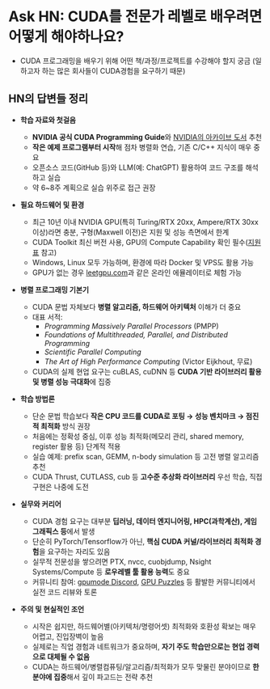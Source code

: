 # Ask HN: CUDA를 전문가 레벨로 배우려면 어떻게 해야하나요?


* CUDA 프로그래밍을 배우기 위해 어떤 책/과정/프로젝트를 수강해야 할지 궁금 (일하고자 하는 많은 회사들이 CUDA경험을 요구하기 때문)

HN의 답변들 정리
----------

* **학습 자료와 첫걸음**

  + **NVIDIA 공식 CUDA Programming Guide**와 [NVIDIA의 아카이브 도서](https://developer.nvidia.com/cuda-books-archive) 추천
  + **작은 예제 프로그램부터 시작**해 점차 병렬화 연습, 기존 C/C++ 지식이 매우 중요
  + 오픈소스 코드(GitHub 등)와 LLM(예: ChatGPT) 활용하여 코드 구조를 해석하고 실습
  + 약 6~8주 계획으로 실습 위주로 접근 권장
* **필요 하드웨어 및 환경**

  + 최근 10년 이내 NVIDIA GPU(특히 Turing/RTX 20xx, Ampere/RTX 30xx 이상)라면 충분, 구형(Maxwell 이전)은 지원 및 성능 측면에서 한계
  + CUDA Toolkit 최신 버전 사용, GPU의 Compute Capability 확인 필수([지원 표](https://developer.nvidia.com/cuda-gpus) 참고)
  + Windows, Linux 모두 가능하며, 환경에 따라 Docker 및 VPS도 활용 가능
  + GPU가 없는 경우 [leetgpu.com](https://leetgpu.com/)과 같은 온라인 에뮬레이터로 체험 가능
* **병렬 프로그래밍 기본기**

  + CUDA 문법 자체보다 **병렬 알고리즘, 하드웨어 아키텍처** 이해가 더 중요
  + 대표 서적:
    - *Programming Massively Parallel Processors* (PMPP)
    - *Foundations of Multithreaded, Parallel, and Distributed Programming*
    - *Scientific Parallel Computing*
    - *The Art of High Performance Computing* (Victor Eijkhout, 무료)
  + CUDA의 실제 현업 요구는 cuBLAS, cuDNN 등 **CUDA 기반 라이브러리 활용 및 병렬 성능 극대화**에 집중
* **학습 방법론**

  + 단순 문법 학습보다 **작은 CPU 코드를 CUDA로 포팅 → 성능 벤치마크 → 점진적 최적화** 방식 권장
  + 처음에는 정확성 중심, 이후 성능 최적화(메모리 관리, shared memory, register 활용 등) 단계적 적용
  + 실습 예제: prefix scan, GEMM, n-body simulation 등 고전 병렬 알고리즘 추천
  + CUDA Thrust, CUTLASS, cub 등 **고수준 추상화 라이브러리** 우선 학습, 직접 구현은 나중에 도전
* **실무와 커리어**

  + CUDA 경험 요구는 대부분 **딥러닝, 데이터 엔지니어링, HPC(과학계산), 게임 그래픽스 등**에서 발생
  + 단순히 PyTorch/Tensorflow가 아닌, **핵심 CUDA 커널/라이브러리 최적화 경험**을 요구하는 자리도 있음
  + 실무적 전문성을 쌓으려면 PTX, nvcc, cuobjdump, Nsight Systems/Compute 등 **로우레벨 툴 활용 능력**도 중요
  + 커뮤니티 참여: [gpumode Discord](https://discord.com/invite/gpumode), [GPU Puzzles](https://github.com/srush/GPU-Puzzles) 등 활발한 커뮤니티에서 실전 코드 리뷰와 토론
* **주의 및 현실적인 조언**

  + 시작은 쉽지만, 하드웨어별(아키텍처/명령어셋) 최적화와 호환성 확보는 매우 어렵고, 진입장벽이 높음
  + 실제로는 직업 경험과 네트워크가 중요하며, **자기 주도 학습만으로는 현업 경력으로 대체될 수 없음**
  + CUDA는 하드웨어/병렬컴퓨팅/알고리즘/최적화가 모두 맞물린 분야이므로 **한 분야에 집중**해서 깊이 파고드는 전략 추천
